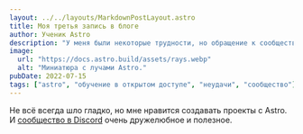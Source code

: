 ```yaml
---
layout: ../../layouts/MarkdownPostLayout.astro
title: Моя третья запись в блоге
author: Ученик Astro
description: "У меня были некоторые трудности, но обращение к сообществу за помощью действительно помогло!"
image:
  url: "https://docs.astro.build/assets/rays.webp"
  alt: "Миниатюра с лучами Astro."
pubDate: 2022-07-15
tags: ["astro", "обучение в открытом доступе", "неудачи", "сообщество"]
---
```


Не всё всегда шло гладко, но мне нравится создавать проекты с Astro. И [сообщество в Discord](https://astro.build/chat) очень дружелюбное и полезное.
